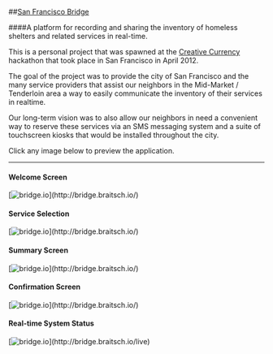 ##[San Francisco Bridge](http://bridge.braitsch.io/)

####A platform for recording and sharing the inventory of homeless shelters and related services in real-time.

This is a personal project that was spawned at the [Creative Currency](http://creative-currency.org/projects/bridge/) hackathon that took place in San Francisco in April 2012.

The goal of the project was to provide the city of San Francisco and the many service providers that assist our neighbors in the Mid-Market / Tenderloin area a way to easily communicate the inventory of their services in realtime.

Our long-term vision was to also allow our neighbors in need a convenient way to reserve these services via an SMS messaging system and a suite of touchscreen kiosks that would be installed throughout the city.

Click any image below to preview the application.

****

#### Welcome Screen
[![bridge.io](https://dl.dropboxusercontent.com/u/10978280/github/bridge-1.jpg "http://bridge.braitsch.io/")](http://bridge.braitsch.io/)

#### Service Selection
[![bridge.io](https://dl.dropboxusercontent.com/u/10978280/github/bridge-2.jpg "http://bridge.braitsch.io/")](http://bridge.braitsch.io/)

#### Summary Screen
[![bridge.io](https://dl.dropboxusercontent.com/u/10978280/github/bridge-3.jpg "http://bridge.braitsch.io/")](http://bridge.braitsch.io/)

#### Confirmation Screen
[![bridge.io](https://dl.dropboxusercontent.com/u/10978280/github/bridge-4.jpg "http://bridge.braitsch.io/")](http://bridge.braitsch.io/)

#### Real-time System Status
[![bridge.io](https://dl.dropboxusercontent.com/u/10978280/github/bridge-live.jpg "http://bridge.braitsch.io/")](http://bridge.braitsch.io/live)